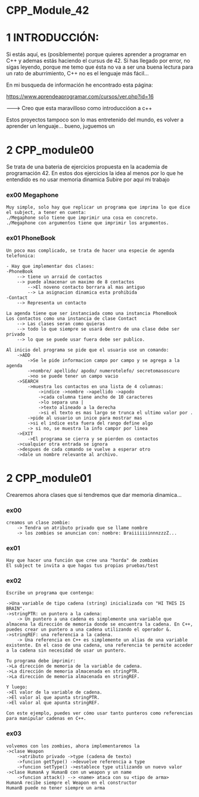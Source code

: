 # CPP_Module_42

# 1 INTRODUCCIÓN:

Si estás aquí, es (posiblemente) porque quieres aprender a programar en C++ y ademas estás haciendo el cursus de 42. Si has llegado por error, no sigas leyendo, porque me temo que ésta no va a ser una buena lectura para un rato de aburrimiento, C++ no es el lenguaje más fácil...

En mi busqueda de información he encontrado esta página:

https://www.aprendeaprogramar.com/cursos/ver.php?id=16

---> Creo que esta maravilloso como introduccióon a c++

Estos proyectos tampoco son lo mas entretenido del mundo, es volver a aprender un lenguaje... bueno, juguemos un 

# 2 CPP_module00

Se trata de una bateria de ejercicios propuesta en la academia de programación 42.
En estos dos ejercicios la idea al menos por lo que he entendido es no usar memoria dinamica
	Subire por aquí mi trabajo

### ex00 Megaphone
	Muy simple, solo hay que replicar un programa que imprima lo que dice el subject, a tener en cuenta:
	./Megaphone solo tiene que imprimir una cosa en concreto.
	./Megaphone con argumentos tiene que imprimir los argumentos.

### ex01 PhoneBook
	Un poco mas complicado, se trata de hacer una especie de agenda telefonica:
	
	- Hay que implementar dos clases:
	-PhoneBook 
		--> tiene un arraid de contactos
		--> puede almacenar un maximo de 8 contactos
			-->El noveno contacto borrara al mas antiguo
			--> La asignacion dinamica esta prohibida
	-Contact
		--> Representa un contacto
	
	La agenda tiene que ser instanciada como una instancia PhoneBook
	Los contactos como una instancia de clase Contact
		--> Las clases seran como quieras
		--> todo lo que siempre se usará dentro de una clase debe ser privado
		--> lo que se puede usar fuera debe ser publico.

	Al inicio del programa se pide que el usuario use un comando:
		->ADD
			->Se le pide informacion campo por campo y se agrega a la agenda
			->nombre/ apellido/ apodo/ numerotelefo/ secretomasoscuro
			->no se puede tener un campo vacio
		->SEARCH
			->muestra los contactos en una lista de 4 columnas:
				->indice ->nombre ->apellido ->apodo
				->cada columna tiene ancho de 10 caracteres 
				->lo separa una | 
				->texto alineado a la derecha
				->si el texto es mas largo se trunca el ultimo valor por .
			->pide al usuario un inice para mostrar mas 
			->si el indice esta fuera del rango define algo
			-> si no, se muestra la info campor por linea
		->EXIT
			->El programa se cierra y se pierden os contactos
		->cualquier otra entrada se ignora
		->despues de cada comando se vuelve a esperar otro
		->dale un nombre relevante al archivo.

# 2 CPP_module01

Crearemos ahora clases que si tendremos que dar memoria dinamica...

### ex00
	creamos un clase zombie:
		-> Tendra un atributo privado que se llame nombre
		-> los zombies se anuncian con: nombre: BraiiiiiiinnnzzzZ...
### ex01
	Hay que hacer una función que cree una "horda" de zombies
	El subject te invita a que hagas tus propias pruebas/test
### ex02
	Escribe un programa que contenga:

	->Una variable de tipo cadena (string) inicializada con "HI THIS IS BRAIN".
	->stringPTR: un puntero a la cadena:
		-> Un puntero a una cadena es simplemente una variable que almacena la dirección de memoria donde se encuentra la cadena. En C++, puedes crear un puntero a una cadena utilizando el operador &.
	->stringREF: una referencia a la cadena.
		-> Una referencia en C++ es simplemente un alias de una variable existente. En el caso de una cadena, una referencia te permite acceder a la cadena sin necesidad de usar un puntero.

	Tu programa debe imprimir:
	->La dirección de memoria de la variable de cadena.
	->La dirección de memoria almacenada en stringPTR.
	->La dirección de memoria almacenada en stringREF.

	Y luego:
	->El valor de la variable de cadena.
	->El valor al que apunta stringPTR.
	->El valor al que apunta stringREF.

	Con este ejemplo, puedes ver cómo usar tanto punteros como referencias para manipular cadenas en C++.
### ex03
	volvemos con los zombies, ahora implementaremos la 
	->clase Weapon
		->atributo privado ->type (cadena de texto)
		->funcion getType() ->devuelve referencia a type
		->funcion setType() ->establece type utilizando un nuevo valor
	->clase HumanA y HumanB con un weapon y un name 
		->funcion attack() --> <name> ataca con su <tipo de arma>
	HumanA recibe siempre el Weapon en el constructor 
	HumanB puede no tener siempre un arma 

		

